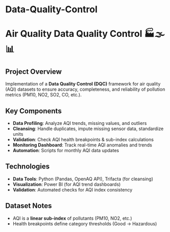 # Data-Quality-Control
# Air Quality Data Quality Control 🏭🌫️📊

## Project Overview
Implementation of a **Data Quality Control (DQC)** framework for air quality (AQI) datasets to ensure accuracy, completeness, and reliability of pollution metrics (PM10, NO2, SO2, CO, etc.).  

## Key Components
- **Data Profiling**: Analyze AQI trends, missing values, and outliers  
- **Cleansing**: Handle duplicates, impute missing sensor data, standardize units  
- **Validation**: Check AQI health breakpoints & sub-index calculations  
- **Monitoring Dashboard**: Track real-time AQI anomalies and trends  
- **Automation**: Scripts for monthly AQI data updates  

## Technologies  
- **Data Tools**: Python (Pandas, OpenAQ API), Trifacta (for cleansing)  
- **Visualization**: Power BI (for AQI trend dashboards)  
- **Validation**: Automated checks for AQI index consistency  

## Dataset Notes  
- AQI is a **linear sub-index** of pollutants (PM10, NO2, etc.)  
- Health breakpoints define category thresholds (Good → Hazardous)  
